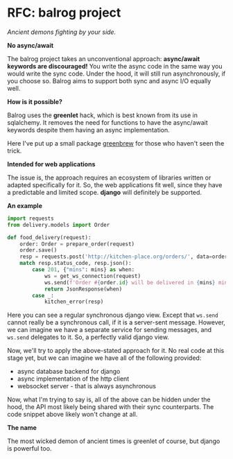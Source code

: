 # RFC: balrog project

*Ancient demons fighting by your side.*

**No async/await**

The balrog project takes an unconventional approach: **async/await keywords are discouraged!**
You write the async code in the same way you would write the sync code.
Under the hood, it will still run asynchronously, if you choose so.
Balrog aims to support both sync and async I/O equally well.

**How is it possible?**

Balrog uses the **greenlet** hack, which is best known from its use in sqlalchemy. It removes the need for functions to have the
async/await keywords despite them having an async implementation.

Here I've put up a small package [greenbrew](https://github.com/balrogproject/greenbrew) for those who haven't seen
the trick.

**Intended for web applications**

The issue is, the approach requires an ecosystem of libraries written or adapted specifically for it.
So, the web applications fit well, since they have a predictable and limited scope.
**django** will definitely be supported.

**An example**

```python
import requests
from delivery.models import Order

def food_delivery(request):
    order: Order = prepare_order(request)
    order.save()
    resp = requests.post('http://kitchen-place.org/orders/', data=order.as_dict())
    match resp.status_code, resp.json():
        case 201, {"mins": mins} as when:
            ws = get_ws_connection(request)
            ws.send(f'Order #{order.id} will be delivered in {mins} minutes.')
            return JsonResponse(when)
        case _:
            kitchen_error(resp)
```

Here you can see a regular synchronous django view. Except that `ws.send` cannot really be a synchronous call,
if it is a server-sent message. However, we can imagine we have a separate service for sending messages, and
`ws.send` delegates to it. So, a perfectly valid django view.

Now, we'll try to apply the above-stated approach for it. No real code at this stage yet, but we can imagine
we have all of the following provided:

- async database backend for django
- async implementation of the http client
- websocket server - that is always asynchronous

Now, what I'm trying to say is, all of the above can be hidden under the hood, the API
most likely being shared with their sync counterparts. The code snippet above likely won't change at all.

**The name**

The most wicked demon of ancient times is greenlet of course, but django is powerful too.